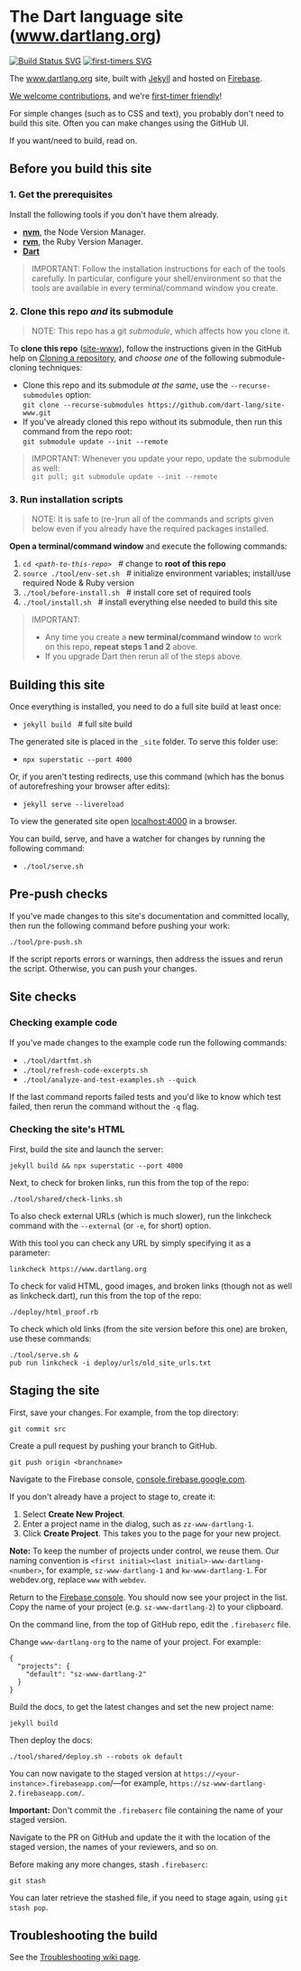 # The Dart language site (www.dartlang.org)

[![Build Status SVG][]][Repo on Travis]
[![first-timers SVG][]][first-timers]

The www.dartlang.org site, built with [Jekyll][] and hosted on [Firebase][].

[We welcome contributions](CONTRIBUTING.md), and we're [first-timer friendly][first-timers]!

For simple changes (such as to CSS and text), you probably don't need to build this site.
Often you can make changes using the GitHub UI.

If you want/need to build, read on.

## Before you build this site

### 1. Get the prerequisites

Install the following tools if you don't have them already.

- **[nvm][]**, the Node Version Manager.
- **[rvm][]**, the Ruby Version Manager.
- **[Dart][]**

> IMPORTANT: Follow the installation instructions for each of the tools
carefully. In particular, configure your shell/environment so
that the tools are available in every terminal/command window you create.

### 2. Clone this repo _and_ its submodule

> NOTE: This repo has a git _submodule_, which affects how you clone it.

To **clone this repo** ([site-www][]), follow the instructions given in the
GitHub help on [Cloning a repository][], and _choose one_ of the following
submodule-cloning techniques:

- Clone this repo and its submodule _at the same_, use the
  `--recurse-submodules` option:<br>
  `git clone --recurse-submodules https://github.com/dart-lang/site-www.git`
- If you've already cloned this repo without its submodule, then run
  this command from the repo root:<br>
  `git submodule update --init --remote`

> IMPORTANT:
> Whenever you update your repo, update the submodule as well:<br>
> `git pull; git submodule update --init --remote`

### 3. Run installation scripts

> NOTE: It is safe to (re-)run all of the commands and scripts given below even
if you already have the required packages installed.

**Open a terminal/command window** and execute the following commands:

1. <code>cd <i>\<path-to-this-repo></i></code> &nbsp;&nbsp;# change to
   **root of this repo**
1. `source ./tool/env-set.sh` &nbsp;&nbsp;#
   initialize environment variables; install/use required Node & Ruby version
1. `./tool/before-install.sh` &nbsp;&nbsp;#
   install core set of required tools
1. `./tool/install.sh` &nbsp;&nbsp;#
   install everything else needed to build this site

> IMPORTANT:
> - Any time you create a **new terminal/command window** to work on
>   this repo, **repeat steps 1 and 2** above.
> - If you upgrade Dart then rerun all of the steps above.

## Building this site

Once everything is installed, you need to do a full site build at least once:

- `jekyll build` &nbsp;&nbsp;# full site build

The generated site is placed in the `_site` folder. To serve this folder use:

- `npx superstatic --port 4000`

Or, if you aren't testing redirects, use this command (which has the bonus of
autorefreshing your browser after edits):

- `jekyll serve --livereload`

To view the generated site open [localhost:4000](http://localhost:4000) in a browser.

You can build, serve, and have a watcher for changes by running the following command:

- `./tool/serve.sh`

## Pre-push checks

If you've made changes to this site's documentation and committed locally, then
run the following command before pushing your work:

    ./tool/pre-push.sh

If the script reports errors or warnings, then address the issues and rerun the
script. Otherwise, you can push your changes.

## Site checks

### Checking example code

If you've made changes to the example code run the following commands:

- `./tool/dartfmt.sh`
- `./tool/refresh-code-excerpts.sh`
- `./tool/analyze-and-test-examples.sh --quick`

If the last command reports failed tests and you'd like to know which
test failed, then rerun the command without the `-q` flag.

### Checking the site's HTML

First, build the site and launch the server:

```
jekyll build && npx superstatic --port 4000
```

Next, to check for broken links,
run this from the top of the repo:

```
./tool/shared/check-links.sh
```

To also check external URLs (which is much slower), run the linkcheck command
with the `--external` (or `-e`, for short) option.

With this tool you can check any URL by simply specifying it as a parameter:

```
linkcheck https://www.dartlang.org
```

To check for valid HTML, good images, and broken links (though not as well
as linkcheck.dart), run this from the top of the repo:

```
./deploy/html_proof.rb
```

To check which old links (from the site version before this one) are broken,
use these commands:

```
./tool/serve.sh &
pub run linkcheck -i deploy/urls/old_site_urls.txt
```

## Staging the site

First, save your changes.
For example, from the top directory:

```
git commit src
```

Create a pull request by pushing your branch to GitHub.

```
git push origin <branchname>
```

Navigate to the Firebase console,
[console.firebase.google.com](https://console.firebase.google.com/).

If you don't already have a project to stage to,
create it:

1. Select **Create New Project**.
1. Enter a project name in the dialog, such as
  `zz-www-dartlang-1`.
1. Click **Create Project**. This takes you to the
  page for your new project.

**Note:** To keep the number of projects under control,
we reuse them. Our naming convention is
`<first initial><last initial>-www-dartlang-<number>`, for example,
`sz-www-dartlang-1` and `kw-www-dartlang-1`. For webdev.org, replace `www`
with `webdev`.

Return to the [Firebase console](https://console.firebase.google.com/).
You should now see your project in the list.
Copy the name of your project (e.g. `sz-www-dartlang-2`) to your clipboard.

On the command line, from the top of GitHub repo, edit the
`.firebaserc` file.

Change `www-dartlang-org` to the name of your project. For example:

```
{
  "projects": {
    "default": "sz-www-dartlang-2"
  }
}
```

Build the docs, to get the latest changes
and set the new project name:

```
jekyll build
```

Then deploy the docs:

```
./tool/shared/deploy.sh --robots ok default
```

You can now navigate to the staged version at
`https://<your-instance>.firebaseapp.com`/—for example,
`https://sz-www-dartlang-2.firebaseapp.com/`.

**Important:** Don't commit the `.firebaserc` file containing the name of your staged version.

Navigate to the PR on GitHub and update the it with the location of the staged version,
the names of your reviewers, and so on.

Before making any more changes, stash `.firebaserc`:

```
git stash
```

You can later retrieve the stashed file, if you need to stage again,
using `git stash pop`.

## Troubleshooting the build

See the [Troubleshooting wiki page].


[Build Status SVG]: https://travis-ci.org/dart-lang/site-www.svg?branch=master
[Cloning a repository]: https://help.github.com/articles/cloning-a-repository
[Dart]: https://www.dartlang.org/install
[Dart install]: https://www.dartlang.org/install
[Firebase]: https://firebase.google.com/
[first-timers SVG]: https://img.shields.io/badge/first--timers--only-friendly-blue.svg?style=flat-square
[first-timers]: https://www.firsttimersonly.com/
[Jekyll]: https://jekyllrb.com/
[nvm]: https://github.com/creationix/nvm#installation
[Repo on Travis]: https://travis-ci.org/dart-lang/site-www
[rvm]: https://rvm.io/rvm/install#installation
[site-www]: https://github.com/dart-lang/site-www
[Troubleshooting wiki page]: https://github.com/dart-lang/site-www/wiki/Troubleshooting
